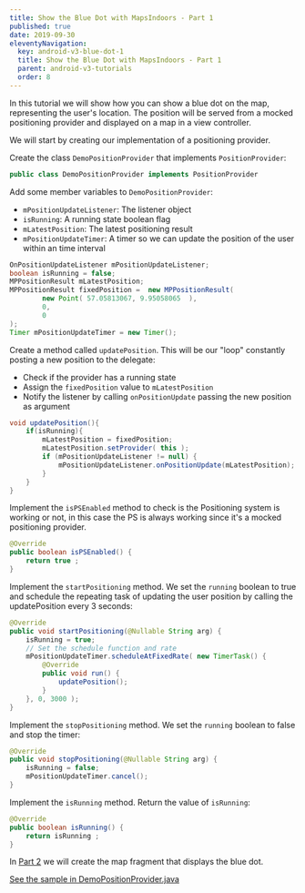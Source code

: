```yaml
---
title: Show the Blue Dot with MapsIndoors - Part 1
published: true
date: 2019-09-30
eleventyNavigation:
  key: android-v3-blue-dot-1
  title: Show the Blue Dot with MapsIndoors - Part 1
  parent: android-v3-tutorials
  order: 8
---
```


In this tutorial we will show how you can show a blue dot on the map, representing the user's location. The position will be served from a mocked positioning provider and displayed on a map in a view controller.

We will start by creating our implementation of a positioning provider.

Create the class `DemoPositionProvider` that implements `PositionProvider`:

```java
public class DemoPositionProvider implements PositionProvider
```

Add some member variables to `DemoPositionProvider`:

* `mPositionUpdateListener`: The listener object
* `isRunning`: A running state boolean flag
* `mLatestPosition`: The latest positioning result
* `mPositionUpdateTimer`: A timer so we can update the position of the user within an time interval

```java
OnPositionUpdateListener mPositionUpdateListener;
boolean isRunning = false;
MPPositionResult mLatestPosition;
MPPositionResult fixedPosition =  new MPPositionResult(
        new Point( 57.05813067, 9.95058065  ),
        0,
        0
);
Timer mPositionUpdateTimer = new Timer();
```

Create a method called `updatePosition`. This will be our "loop" constantly posting a new position to the delegate:

* Check if the provider has a running state
* Assign the `fixedPosition` value to `mLatestPosition`
* Notify the listener by calling `onPositionUpdate` passing the new position as argument

```java
void updatePosition(){
    if(isRunning){
        mLatestPosition = fixedPosition;
        mLatestPosition.setProvider( this );
        if (mPositionUpdateListener != null) {
            mPositionUpdateListener.onPositionUpdate(mLatestPosition);
        }
    }
}
```

Implement the `isPSEnabled` method to check is the Positioning system is working or not, in this case the PS is always working since it's a mocked positioning provider.

```java
@Override
public boolean isPSEnabled() {
    return true ;
}
```

Implement the `startPositioning` method. We set the `running` boolean to true and schedule the repeating task of updating the user position by calling the updatePosition every 3 seconds:

```java
@Override
public void startPositioning(@Nullable String arg) {
    isRunning = true;
    // Set the schedule function and rate
    mPositionUpdateTimer.scheduleAtFixedRate( new TimerTask() {
        @Override
        public void run() {
            updatePosition();
        }
    }, 0, 3000 );
}
```

Implement the `stopPositioning` method. We set the `running` boolean to false and stop the timer:

```java
@Override
public void stopPositioning(@Nullable String arg) {
    isRunning = false;
    mPositionUpdateTimer.cancel();
}
```

Implement the `isRunning` method. Return the value of `isRunning`:

```java
@Override
public boolean isRunning() {
    return isRunning ;
}
```

In [Part 2](../showuserlocationshowuserlocationfragment) we will create the map fragment that displays the blue dot.

[See the sample in DemoPositionProvider.java](https://github.com/MapsIndoors/MapsIndoorsAndroid-Demo-Samples/blob/master/app/src/main/java/com/mapsindoors/showuserLocation/DemoPositionProvider.java)
